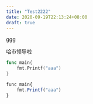 ```yaml
---
title: "Test2222"
date: 2020-09-19T22:13:24+08:00
draft: true
---
```



ggg

哈市领导啦
```go
func main{
    fmt.Printf("aaa")
}
```
```js
func main{
    fmt.Printf("aaa")
}
```